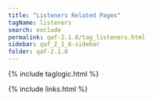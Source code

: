 ```yaml
---
title: "Listeners Related Pages"
tagName: listeners
search: exclude
permalink: qaf-2.1.8/tag_listeners.html
sidebar: qaf_2_1_8-sidebar
folder: qaf-2.1.8
---
```

{% include taglogic.html %}

{% include links.html %}
